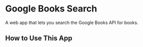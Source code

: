 # Google Books Search

A web app that lets you search the Google Books API for books.

## How to Use This App